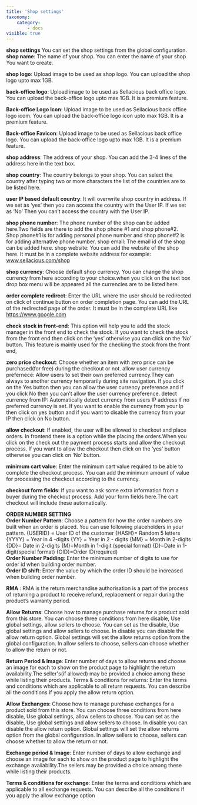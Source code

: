 ```yaml
---
title: 'Shop settings'
taxonomy:
    category:
        - docs
visible: true
---
```


**shop settings**
You can set the shop settings from the global configuration.
**shop name**: The name of your shop. You can enter the name of your shop You  want to create.

**shop logo**: Upload image to be used as shop logo. You can upload the shop logo upto max 1GB. 

**back-office logo**: Upload image to be used as Sellacious back office logo. You can upload the back-office logo upto max 1GB. It is a premium feature.

**Back-office Logo Icon**: Upload image to be used as Sellacious back office logo icom. You can upload the back-office logo icon upto max 1GB. It is a premium feature.

**Back-office Favicon**: Upload image to be used as Sellacious back office logo. You can upload the back-office logo upto max 1GB. It is a premium feature.

**shop address**: The address of your shop. You can add the 3-4 lines of the address here in the text box.

**shop country**: The country belongs to your shop. You can select the country after typing two or more characters the list of the countries are to be listed here.

**user IP based default country**: It will overwrite shop country in address. If we set as ‘yes’ then you can access the country with the User IP. If we set as ‘No’ Then you can’t access the country with the User IP. 

**shop phone number**: The phone number of the shop can be added here.Two fields are there to add the shop phone #1 and shop phone#2. Shop phone#1 is for adding personal phone number and shop phone#2 is for adding alternative phone number.
shop email: The email id of the shop can be added here.
shop website: You can add the website of the shop here. It must be in a complete website address for example: www.sellacious.com/shop

**shop currency**: Choose default shop currency. You can change the shop currency from here according to your choice.when you click on the text box drop box menu will be appeared all the currencies are to be listed here.

**order complete redirect**: Enter the URL where the user should be redirected on click of continue button on order completion page. You can add the URL of the redirected page of the order. It must be in the complete URL like https://www.google.com

**check stock in front-end**:  This option will help you to add the stock manager in the front end to check the stock. If you want to check the stock from the front end then click on the ‘yes’ otherwise you can click on the ‘No’ button. This feature is mainly used for the checking the stock from the front end, 

**zero price checkout**: Choose whether an item with zero price can be purchased(for free) during the checkout or not.
allow user currency prefernece: Allow users to set their own preferred currency.They can always  to another currency temporarily during site navigation. If you click on the Yes button then you can allow the user currency preference and if you click No then you can’t allow the user currency preference.
detect currency from IP: Automatically detect currency from users IP address if no preferred currency is set. If you want to enable the currency from your Ip then click on yes button and if you want to disable the currency from your IP then click on No button.

**allow checkout**: If enabled, the user will be allowed to checkout and place orders. In frontend there is a option while the placing the orders.When you click on the check out the payment process starts and allow the checkout process. If you want to allow the checkout then click on the ‘yes’ button otherwise you can click on ‘No’ button.

**minimum cart value**: Enter the minimum cart value required to be able to complete the checkout process. You can add the minimum amount of value for processing the checkout according to the currency.

**checkout form fields**: If you want to ask some extra information from a buyer during the checkout process. Add your form fields here.The cart checkout will include these automatically.

**ORDER NUMBER SETTING**
<br>**Order Number Pattern**: Choose a pattern for how the order numbers are built when an order is placed. You can use following placeholders in your pattern.
{USERID} = User ID of the customer
{HASH}= Random 5 letters
{YYYY} = Year in 4 -digits
{YY} = Year in 2 - digits
{MM} = Month in 2-digits
{DD}= Date in 2-digits
{M}=Month in 1-digit (special format)
{D}=Date in 1-digit(special format)
{OID}=Order ID(required)
<br>**Order Number Padding**: Enter the minimum number of digits to use for order id when building order number.
<br>**Order ID shift**:  Enter the value by which the order ID should be increased when building order number.

**RMA** : RMA is the return merchandise authorisation is a part of the process of returning a product to receive refund, replacement or repair during the product’s warranty period.

**Allow Returns**: Choose how to manage purchase returns for a product sold from this store. You can choose three conditions from here disable, Use global settings, allow sellers to choose. You can set as the disable, Use global settings and allow sellers to choose. In disable you can disable the allow return option. Global settings will set the allow returns option from the global configuration. In allow sellers to choose, sellers can choose whether to allow the return or not.

**Return Period & Image**: Enter number of days to allow returns and choose an image for each to show on the product page to highlight the return availability.The seller's(if allowed) may be provided a choice among these while listing their products.
Terms & conditions for returns: Enter the terms and conditions which are applicable to all return requests. You can describe all the conditions if you apply the allow return option.

**Allow Exchanges**: Choose how to manage purchase exchanges for a product sold from this store. You can choose three conditions from here disable, Use global settings, allow sellers to choose. You can set as the disable, Use global settings and allow sellers to choose. In disable you can disable the allow return option. Global settings will set the allow returns option from the global configuration. In allow sellers to choose, sellers can choose whether to allow the return or not.

**Exchange period & Image**: Enter number of days to allow exchange and choose an image for each to show on the product page to highlight the exchange availability.The sellers may be provided a choice among these while listing their products.

**Terms & conditions for exchange**: Enter the terms and conditions which are applicable to all exchange requests. You can describe all the conditions if you apply the allow exchange option